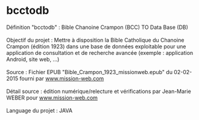 # bcctodb
Définition "bcctodb" : Bible Chanoine Crampon (BCC) TO Data Base (DB)
<br>
<br>
Objectif du projet : Mettre à disposition la Bible Catholique du Chanoine Crampon (édition 1923) dans une base de données exploitable pour une application de consultation et de recherche avancée (exemple : application Android, site web, ...)
<br>
<br>
Source : Fichier EPUB "Bible_Crampon_1923_missionweb.epub" du 02-02-2015 fourni par www.mission-web.com
<br>
<br>
Détail source : édition numérique/relecture et vérifications par Jean-Marie WEBER pour www.mission-web.com
<br>
<br>
Language du projet : JAVA
